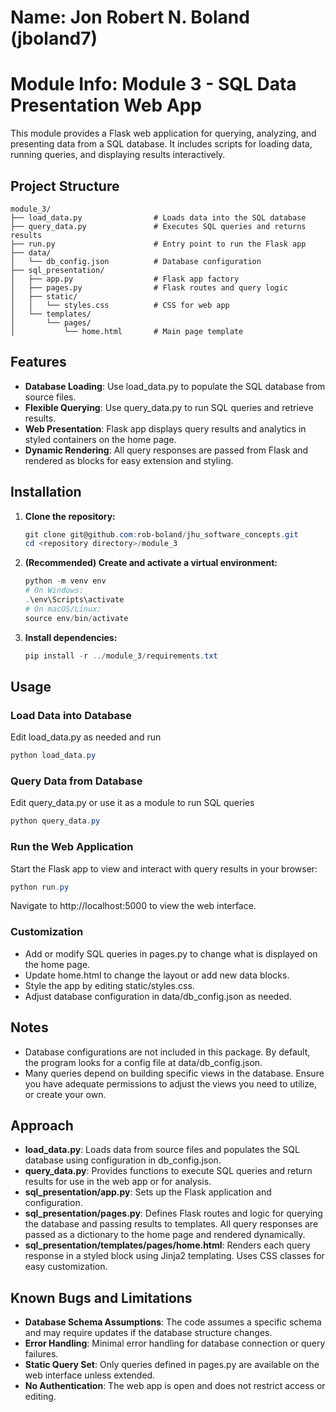 # Name: Jon Robert N. Boland (jboland7)

# Module Info: Module 3 - SQL Data Presentation Web App

This module provides a Flask web application for querying, analyzing, and presenting data from a SQL database. It includes scripts for loading data, running queries, and displaying results interactively.

## Project Structure

```
module_3/
├── load_data.py                # Loads data into the SQL database
├── query_data.py               # Executes SQL queries and returns results
├── run.py                      # Entry point to run the Flask app
├── data/
│   └── db_config.json          # Database configuration
├── sql_presentation/
│   ├── app.py                  # Flask app factory
│   ├── pages.py                # Flask routes and query logic
│   ├── static/
│   │   └── styles.css          # CSS for web app
│   └── templates/
│       └── pages/
│           └── home.html       # Main page template
```

## Features

 - **Database Loading**: Use load_data.py to populate the SQL database from source files.
 - **Flexible Querying**: Use query_data.py to run SQL queries and retrieve results.
 - **Web Presentation**: Flask app displays query results and analytics in styled containers on the home page.
 - **Dynamic Rendering**: All query responses are passed from Flask and rendered as blocks for easy extension and styling.

## Installation

1. **Clone the repository:**
   ```powershell
   git clone git@github.com:rob-boland/jhu_software_concepts.git
   cd <repository directory>/module_3
   ```

2. **(Recommended) Create and activate a virtual environment:**
   ```powershell
   python -m venv env
   # On Windows:
   .\env\Scripts\activate
   # On macOS/Linux:
   source env/bin/activate
   ```

3. **Install dependencies:**
   ```powershell
   pip install -r ../module_3/requirements.txt
   ```

## Usage

### Load Data into Database
Edit load_data.py as needed and run
```powershell
python load_data.py
```

### Query Data from Database
Edit query_data.py or use it as a module to run SQL queries
```powershell
python query_data.py
```

### Run the Web Application
Start the Flask app to view and interact with query results in your browser:
```powershell
python run.py
```

Navigate to http://localhost:5000 to view the web interface.

### Customization
 - Add or modify SQL queries in pages.py to change what is displayed on the home page.
 - Update home.html to change the layout or add new data blocks.
 - Style the app by editing static/styles.css.
 - Adjust database configuration in data/db_config.json as needed.

## Notes

- Database configurations are not included in this package. By default, the program looks for a config file at data/db_config.json.
- Many queries depend on building specific views in the database. Ensure you have adequate permissions to adjust the views you need to utilize, or create your own.

## Approach

 - **load_data.py**: Loads data from source files and populates the SQL database using configuration in db_config.json.
 - **query_data.py**: Provides functions to execute SQL queries and return results for use in the web app or for analysis.
 - **sql_presentation/app.py**: Sets up the Flask application and configuration.
 - **sql_presentation/pages.py**: Defines Flask routes and logic for querying the database and passing results to templates. All query responses are passed as a dictionary to the home page and rendered dynamically.
 - **sql_presentation/templates/pages/home.html**: Renders each query response in a styled block using Jinja2 templating. Uses CSS classes for easy customization.

## Known Bugs and Limitations

 - **Database Schema Assumptions**: The code assumes a specific schema and may require updates if the database structure changes.
 - **Error Handling**: Minimal error handling for database connection or query failures.
 - **Static Query Set**: Only queries defined in pages.py are available on the web interface unless extended.
 - **No Authentication**: The web app is open and does not restrict access or editing.